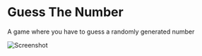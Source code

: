 # Guess The Number

A game where you have to guess a randomly generated number

![Screenshot](https://yaypixxo.com/guessthenumber_screenshot1.png)
